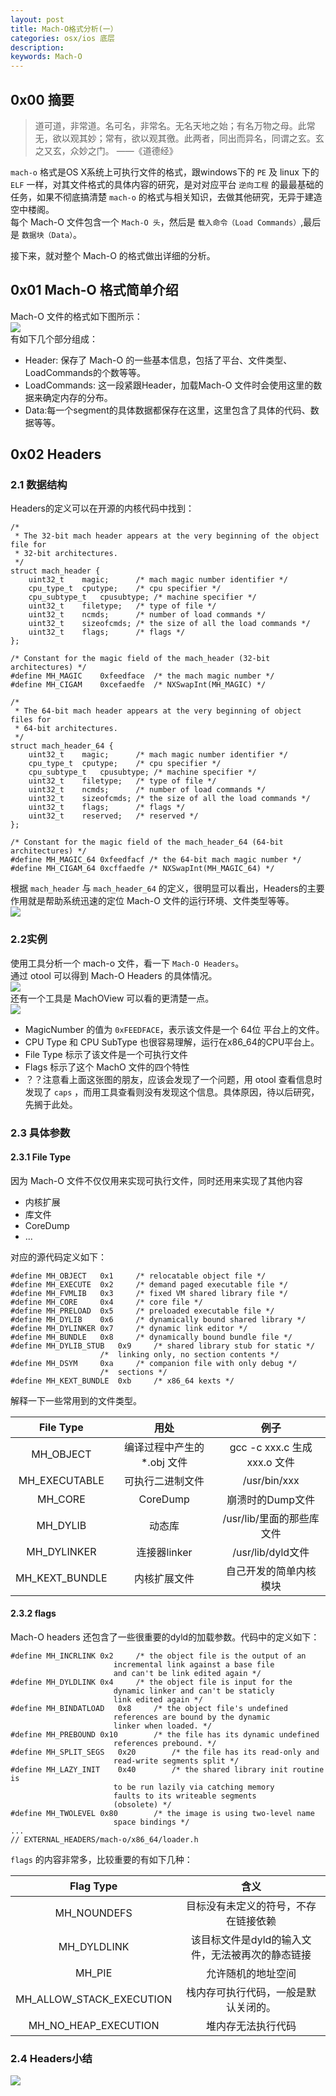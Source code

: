 ```yaml
---
layout: post
title: Mach-O格式分析(一）
categories: osx/ios 底层
description: 
keywords: Mach-O
---
```





## 0x00 摘要
> 道可道，非常道。名可名，非常名。无名天地之始；有名万物之母。此常无，欲以观其妙；常有，欲以观其徼。此两者，同出而异名，同谓之玄。玄之又玄，众妙之门。
> ——《道德经》  

`mach-o` 格式是OS X系统上可执行文件的格式，跟windows下的 `PE` 及 linux 下的 `ELF` 一样，对其文件格式的具体内容的研究，是对对应平台 `逆向工程` 的最最基础的任务，如果不彻底搞清楚 `mach-o` 的格式与相关知识，去做其他研究，无异于建造空中楼阁。  
每个 Mach-O 文件包含一个 `Mach-O 头`，然后是 `载入命令（Load Commands）`,最后是 `数据块（Data）`。  

接下来，就对整个 Mach-O 的格式做出详细的分析。  
## 0x01 Mach-O 格式简单介绍
Mach-O 文件的格式如下图所示：  
![](/images/posts/macho/macho_header.jpg)  
有如下几个部分组成：  
* Header: 保存了 Mach-O 的一些基本信息，包括了平台、文件类型、LoadCommands的个数等等。
* LoadCommands: 这一段紧跟Header，加载Mach-O 文件时会使用这里的数据来确定内存的分布。
* Data:每一个segment的具体数据都保存在这里，这里包含了具体的代码、数据等等。  

## 0x02 Headers  
### 2.1 数据结构  
Headers的定义可以在开源的内核代码中找到：  

```
/*
 * The 32-bit mach header appears at the very beginning of the object file for
 * 32-bit architectures.
 */
struct mach_header {
	uint32_t	magic;		/* mach magic number identifier */
	cpu_type_t	cputype;	/* cpu specifier */
	cpu_subtype_t	cpusubtype;	/* machine specifier */
	uint32_t	filetype;	/* type of file */
	uint32_t	ncmds;		/* number of load commands */
	uint32_t	sizeofcmds;	/* the size of all the load commands */
	uint32_t	flags;		/* flags */
};

/* Constant for the magic field of the mach_header (32-bit architectures) */
#define	MH_MAGIC	0xfeedface	/* the mach magic number */
#define MH_CIGAM	0xcefaedfe	/* NXSwapInt(MH_MAGIC) */

/*
 * The 64-bit mach header appears at the very beginning of object files for
 * 64-bit architectures.
 */
struct mach_header_64 {
	uint32_t	magic;		/* mach magic number identifier */
	cpu_type_t	cputype;	/* cpu specifier */
	cpu_subtype_t	cpusubtype;	/* machine specifier */
	uint32_t	filetype;	/* type of file */
	uint32_t	ncmds;		/* number of load commands */
	uint32_t	sizeofcmds;	/* the size of all the load commands */
	uint32_t	flags;		/* flags */
	uint32_t	reserved;	/* reserved */
};

/* Constant for the magic field of the mach_header_64 (64-bit architectures) */
#define MH_MAGIC_64 0xfeedfacf /* the 64-bit mach magic number */
#define MH_CIGAM_64 0xcffaedfe /* NXSwapInt(MH_MAGIC_64) */
```  

根据 `mach_header` 与 `mach_header_64` 的定义，很明显可以看出，Headers的主要作用就是帮助系统迅速的定位 Mach-O 文件的运行环境、文件类型等等。  
![](/images/posts/macho/header_detail.png)   

### 2.2实例
使用工具分析一个 mach-o 文件，看一下 `Mach-O Headers`。  
通过 otool 可以得到 Mach-O Headers 的具体情况。  
![](/images/posts/macho/cmd_show_header.png)  
还有一个工具是 MachOView 可以看的更清楚一点。  
![](/images/posts/macho/tool_show_header.png)  
* MagicNumber 的值为 `0xFEEDFACE`，表示该文件是一个 64位 平台上的文件。
* CPU Type 和 CPU SubType 也很容易理解，运行在x86_64的CPU平台上。
* File Type 标示了该文件是一个可执行文件
* Flags 标示了这个 MachO 文件的四个特性  
* ？？注意看上面这张图的朋友，应该会发现了一个问题，用 otool 查看信息时发现了 `caps` ，而用工具查看则没有发现这个信息。具体原因，待以后研究，先搁于此处。

### 2.3 具体参数  
#### 2.3.1 File Type  
因为 Mach-O 文件不仅仅用来实现可执行文件，同时还用来实现了其他内容  
* 内核扩展
* 库文件
* CoreDump
* ...  

对应的源代码定义如下：  

```
#define	MH_OBJECT	0x1		/* relocatable object file */
#define	MH_EXECUTE	0x2		/* demand paged executable file */
#define	MH_FVMLIB	0x3		/* fixed VM shared library file */
#define	MH_CORE		0x4		/* core file */
#define	MH_PRELOAD	0x5		/* preloaded executable file */
#define	MH_DYLIB	0x6		/* dynamically bound shared library */
#define	MH_DYLINKER	0x7		/* dynamic link editor */
#define	MH_BUNDLE	0x8		/* dynamically bound bundle file */
#define	MH_DYLIB_STUB	0x9		/* shared library stub for static */
					/*  linking only, no section contents */
#define	MH_DSYM		0xa		/* companion file with only debug */
					/*  sections */
#define	MH_KEXT_BUNDLE	0xb		/* x86_64 kexts */
```  
解释一下一些常用到的文件类型。  

| File Type | 用处 | 例子 |
| :-: | :-: | :-: |
| MH_OBJECT | 编译过程中产生的 *.obj 文件 | gcc -c xxx.c 生成 xxx.o 文件 |
| MH_EXECUTABLE | 可执行二进制文件 | /usr/bin/xxx |
| MH_CORE | CoreDump | 崩溃时的Dump文件 |
| MH_DYLIB | 动态库 | /usr/lib/里面的那些库文件 |
| MH_DYLINKER | 连接器linker | /usr/lib/dyld文件 |
| MH_KEXT_BUNDLE | 内核扩展文件 | 自己开发的简单内核模块 |  

#### 2.3.2 flags  
Mach-O headers 还包含了一些很重要的dyld的加载参数。代码中的定义如下：  

```
#define	MH_INCRLINK	0x2		/* the object file is the output of an
					   incremental link against a base file
					   and can't be link edited again */
#define MH_DYLDLINK	0x4		/* the object file is input for the
					   dynamic linker and can't be staticly
					   link edited again */
#define MH_BINDATLOAD	0x8		/* the object file's undefined
					   references are bound by the dynamic
					   linker when loaded. */
#define MH_PREBOUND	0x10		/* the file has its dynamic undefined
					   references prebound. */
#define MH_SPLIT_SEGS	0x20		/* the file has its read-only and
					   read-write segments split */
#define MH_LAZY_INIT	0x40		/* the shared library init routine is
					   to be run lazily via catching memory
					   faults to its writeable segments
					   (obsolete) */
#define MH_TWOLEVEL	0x80		/* the image is using two-level name
					   space bindings */
...
// EXTERNAL_HEADERS/mach-o/x86_64/loader.h
```  
`flags` 的内容非常多，比较重要的有如下几种：  

| Flag Type | 含义 |
| :-: | :-: |
| MH_NOUNDEFS | 目标没有未定义的符号，不存在链接依赖 |
| MH_DYLDLINK | 该目标文件是dyld的输入文件，无法被再次的静态链接 |
| MH_PIE | 允许随机的地址空间 |
| MH_ALLOW_STACK_EXECUTION | 栈内存可执行代码，一般是默认关闭的。 |
| MH_NO_HEAP_EXECUTION | 堆内存无法执行代码 |

### 2.4 Headers小结  
![](/images/posts/macho/headersreview.png)


